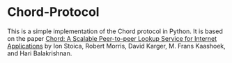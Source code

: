 # Chord-Protocol

This is a simple implementation of the Chord protocol in Python. It is based on the paper [Chord: A Scalable Peer-to-peer Lookup Service for Internet Applications](https://pdos.csail.mit.edu/papers/ton:chord/paper-ton.pdf) by Ion Stoica, Robert Morris, David Karger, M. Frans Kaashoek, and Hari Balakrishnan.
